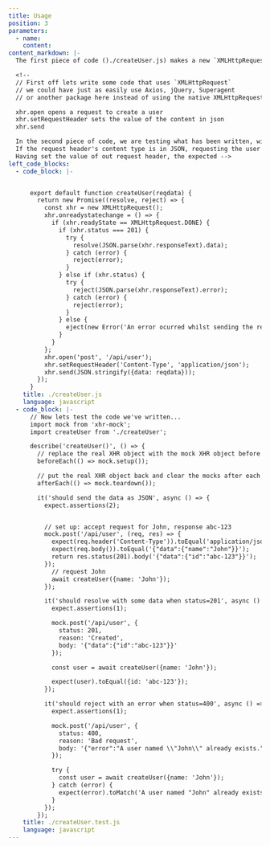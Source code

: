 ```yaml
---
title: Usage
position: 3
parameters:
  - name:
    content:
content_markdown: |-
  The first piece of code ()./createUser.js) makes a new `XMLHttpRequest`, while the second (./createUser.test.js) tests it with the xhr-mock object, `mock.post`

  <!--
  // First off lets write some code that uses `XMLHttpRequest`
  // we could have just as easily use Axios, jQuery, Superagent
  // or another package here instead of using the native XMLHttpRequest object

  xhr.open opens a request to create a user
  xhr.setRequestHeader sets the value of the content in json
  xhr.send  

  In the second piece of code, we are testing what has been written, with a request for the user "john."
  If the request header's content type is in JSON, requesting the user "john", the response should be the data id: abc-123
  Having set the value of out request header, the expected -->
left_code_blocks:
  - code_block: |-


      export default function createUser(reqdata) {
        return new Promise((resolve, reject) => {
          const xhr = new XMLHttpRequest();
          xhr.onreadystatechange = () => {
            if (xhr.readyState == XMLHttpRequest.DONE) {
              if (xhr.status === 201) {
                try {
                  resolve(JSON.parse(xhr.responseText).data);
                } catch (error) {
                  reject(error);
                }
              } else if (xhr.status) {
                try {
                  reject(JSON.parse(xhr.responseText).error);
                } catch (error) {
                  reject(error);
                }
              } else {
                eject(new Error('An error ocurred whilst sending the request.'));
              }
            }
          };
          xhr.open('post', '/api/user');
          xhr.setRequestHeader('Content-Type', 'application/json');
          xhr.send(JSON.stringify({data: reqdata}));
        });
      }
    title: ./createUser.js
    language: javascript
  - code_block: |-
      // Now lets test the code we've written...
      import mock from 'xhr-mock';
      import createUser from './createUser';

      describe('createUser()', () => {
        // replace the real XHR object with the mock XHR object before each test
        beforeEach(() => mock.setup());

        // put the real XHR object back and clear the mocks after each test
        afterEach(() => mock.teardown());

        it('should send the data as JSON', async () => {
          expect.assertions(2);


          // set up: accept request for John, response abc-123
          mock.post('/api/user', (req, res) => {
            expect(req.header('Content-Type')).toEqual('application/json');
            expect(req.body()).toEqual('{"data":{"name":"John"}}');
            return res.status(201).body('{"data":{"id":"abc-123"}}');
          });
            // request John
            await createUser({name: 'John'});
          });

          it('should resolve with some data when status=201', async () => {
            expect.assertions(1);

            mock.post('/api/user', {
              status: 201,
              reason: 'Created',
              body: '{"data":{"id":"abc-123"}}'
            });

            const user = await createUser({name: 'John'});

            expect(user).toEqual({id: 'abc-123'});
          });

          it('should reject with an error when status=400', async () => {
            expect.assertions(1);

            mock.post('/api/user', {
              status: 400,
              reason: 'Bad request',
              body: '{"error":"A user named \\"John\\" already exists."}'
            });

            try {
              const user = await createUser({name: 'John'});
            } catch (error) {
              expect(error).toMatch('A user named "John" already exists.');
            }
          });
        });
    title: ./createUser.test.js
    language: javascript
---
```

